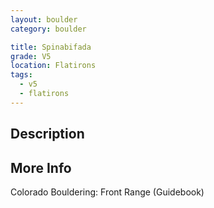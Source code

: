 ```yaml
---
layout: boulder
category: boulder

title: Spinabifada
grade: V5
location: Flatirons
tags:
  - v5
  - flatirons
---
```


## Description


## More Info
Colorado Bouldering: Front Range (Guidebook)
